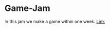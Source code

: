 # Game-Jam
In this jam we make a game within one week. 
[Link](https://lalinlulelo.github.io/Game-Jam/)

